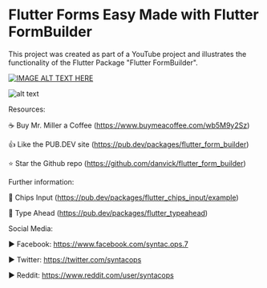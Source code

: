 # Flutter Forms Easy Made with Flutter FormBuilder

This project was created as part of a YouTube project and illustrates the functionality of the Flutter Package "Flutter FormBuilder".

[![IMAGE ALT TEXT HERE](https://imgur.com/mtDnmQ0.png)](https://www.youtube.com/watch?v=7FBELQq808M)

![alt text](https://github.com/syntacops/flutter_formbuilder_example/blob/master/Flutter%20FormBuilder%20Image.png)

Resources:

☕ Buy Mr. Miller a Coffee (https://www.buymeacoffee.com/wb5M9y2Sz)

👍 Like the PUB.DEV site (https://pub.dev/packages/flutter_form_builder)

⭐ Star the Github repo (https://github.com/danvick/flutter_form_builder)

Further information:

📗 Chips Input (https://pub.dev/packages/flutter_chips_input/example)

📗 Type Ahead (https://pub.dev/packages/flutter_typeahead)

Social Media:

▶ Facebook: https://www.facebook.com/syntac.ops.7

▶ Twitter: https://twitter.com/syntacops

▶ Reddit: https://www.reddit.com/user/syntacops
